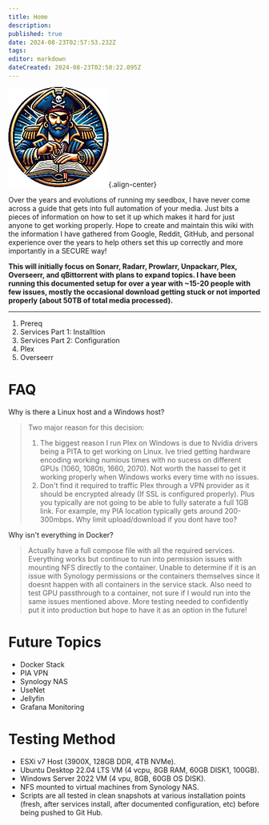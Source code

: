 ```yaml
---
title: Home
description: 
published: true
date: 2024-08-23T02:57:53.232Z
tags: 
editor: markdown
dateCreated: 2024-08-23T02:50:22.095Z
---
```


![sitelogo_200x200.png](/sitelogo_200x200.png){.align-center}

Over the years and evolutions of running my seedbox, I have never come across a guide that gets into full automation of your media. Just bits a pieces of information on how to set it up which makes it hard for just anyone to get working properly. Hope to create and maintain this wiki with the information I have gathered from Google, Reddit, GitHub, and personal experience over the years to help others set this up correctly and more importantly in a SECURE way!

**This will initially focus on Sonarr, Radarr, Prowlarr, Unpackarr, Plex, Overseerr, and qBittorrent with plans to expand topics. I have been running this documented setup for over a year with ~15-20 people with few issues, mostly the occasional download getting stuck or not imported properly (about 50TB of total media processed).**

---

1. Prereq
2. Services Part 1: Installtion
3. Services Part 2: Configuration
4. Plex
5. Overseerr

# FAQ
Why is there a Linux host and a Windows host?
> Two major reason for this decision:
>1. The biggest reason I run Plex on Windows is due to Nvidia drivers being a PITA to get working on Linux. Ive tried getting hardware encoding working numious times with no sucess on different GPUs (1060, 1080ti, 1660, 2070). Not worth the hassel to get it working properly when Windows works every time with no issues. 
>2. Don't find it required to traffic Plex through a VPN provider as it should be encrypted already (If SSL is configured properly). Plus you typically are not going to be able to fully saterate a full 1GB link. For example, my PIA location typically gets around 200-300mbps. Why limit upload/download if you dont have too?

Why isn't everything in Docker?
> Actually have a full compose file with all the required services. Everything works but continue to run into permission issues with mounting NFS directly to the container. Unable to determine if it is an issue with Synology permissions or the containers themselves since it doesnt happen with all containers in the service stack. Also need to test GPU passthrough to a container, not sure if I would run into the same issues mentioned above. More testing needed to confidently put it into production but hope to have it as an option in the future!

# Future Topics
- Docker Stack
- PIA VPN
- Synology NAS
- UseNet
- Jellyfin
- Grafana Monitoring

# Testing Method
- ESXi v7 Host (3900X, 128GB DDR, 4TB NVMe).
- Ubuntu Desktop 22.04 LTS VM (4 vcpu, 8GB RAM, 60GB DISK1, 100GB).
- Windows Server 2022 VM (4 vpu, 8GB, 60GB OS DISK).
- NFS mounted to virtual machines from Synology NAS.
- Scripts are all tested in clean snapshots at various installation points (fresh, after services install, after documented configuration, etc) before being pushed to Git Hub.



